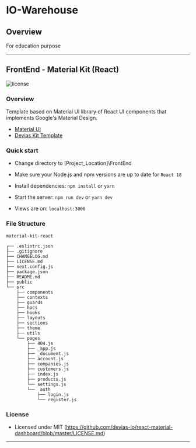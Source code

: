 # IO-Warehouse
## Overview
For education purpose 

--------------------------------------------------
## FrontEnd - Material Kit (React)
![license](https://img.shields.io/badge/license-MIT-blue.svg)

### Overview
Template based on Material UI library of React UI components that implements Google's Material Design.
- [Material UI](https://mui.com/material-ui/getting-started/overview/)
- [Devias Kit Template](https://mui.com/store/items/devias-kit/)

### Quick start

- Change directory to [Project_Location]\FrontEnd

- Make sure your Node.js and npm versions are up to date for `React 18`

- Install dependencies: `npm install` or `yarn`

- Start the server: `npm run dev` or `yarn dev`

- Views are on: `localhost:3000`

### File Structure


```
material-kit-react

┌── .eslintrc.json
├── .gitignore
├── CHANGELOG.md
├── LICENSE.md
├── next.config.js
├── package.json
├── README.md
├── public
└── src
	├── components
	├── contexts
	├── guards
	├── hocs
	├── hooks
	├── layouts
	├── sections
	├── theme
	├── utils
	└── pages
		├── 404.js
		├── _app.js
		├── _document.js
		├── account.js
		├── companies.js
		├── customers.js
		├── index.js
		├── products.js
		└── settings.js
		└──  auth
			├── login.js
			└── register.js
```


### License

- Licensed under MIT (https://github.com/devias-io/react-material-dashboard/blob/master/LICENSE.md)

--------------------------------------------------

